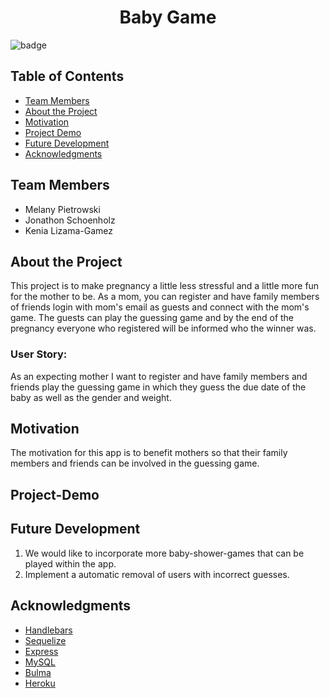 <h1  align="center">Baby Game</h1>

![badge](https://img.shields.io/badge/license-ISC-brightgreen)

## Table of Contents
-  [Team Members](#team-members)
-  [About the Project](#about-the-project)
-  [Motivation](#motivation)
-  [Project Demo](#project-demo)
-  [Future Development](#future-development)
-  [Acknowledgments](#acknowledgements)

## <a name="team-members"></a>Team Members
- Melany Pietrowski
- Jonathon Schoenholz
- Kenia Lizama-Gamez

## <a name="about-the-project"></a>About the Project
This project is to make pregnancy a little less stressful and a little more fun for the mother to be.  As a mom, you can register and have family members of friends login with mom's email as guests and connect with the mom's game.  The guests can play the guessing game and by the end of the pregnancy everyone who registered will be informed who the winner was.
  

### User Story:
As an expecting mother I want to register and have family members and friends play the guessing game in which  they guess the due date of the baby as well as the gender and weight.


## <a name="motivation"></a>Motivation
The motivation for this app is to benefit mothers so that their family members and friends can be involved in the guessing game.

## <a name="project-demo"></a>Project-Demo

  

## <a name="future-development"></a>Future Development
1. We would like to incorporate more baby-shower-games that can be played within the app.
2. Implement a automatic removal of users with incorrect guesses.

## Acknowledgments
- [Handlebars](https://handlebarsjs.com/)
- [Sequelize](https://sequelize.org/v5/)
- [Express](https://www.npmjs.com/package/express)
- [MySQL](https://www.mysql.com/)
- [Bulma](https://bulma.io/)
- [Heroku](https://www.heroku.com/home)